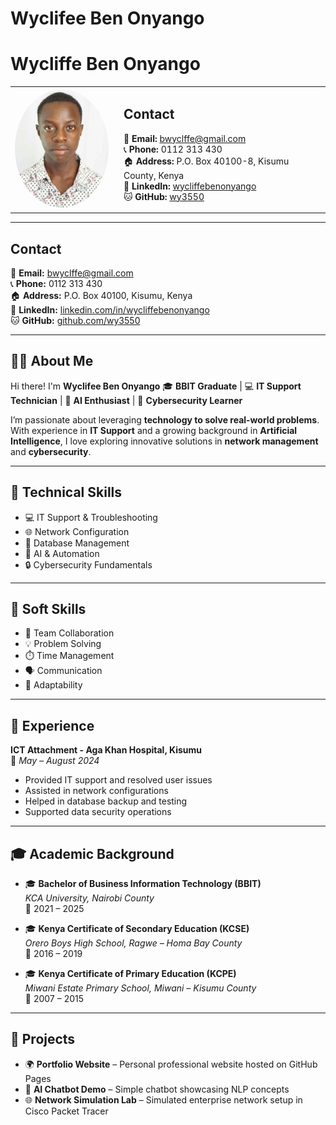 # Wyclifee Ben Onyango

# Wycliffe Ben Onyango

<table>
<tr>
<td width="160">
<img src="profile.jpg" alt="Ben Wycliffe Onyango" width="150" style="border-radius: 50%;">
</td>
<td>

<h2>Contact</h2>

📧 <strong>Email:</strong> bwyclffe@gmail.com  
📞 <strong>Phone:</strong> 0112 313 430  
🏠 <strong>Address:</strong> P.O. Box 40100-8, Kisumu County, Kenya  
💼 <strong>LinkedIn:</strong> <a href="https://www.linkedin.com/in/wycliffebenonyango">wycliffebenonyango</a>  
🐱 <strong>GitHub:</strong> <a href="https://github.com/wy3550">wy3550</a>  

</td>
</tr>
</table>

---


<td style="vertical-align: top; padding-left: 25px;">
  <h2>Contact</h2>

  📧 **Email:** [bwyclffe@gmail.com](mailto:bwyclffe@gmail.com)  
  📞 **Phone:** 0112 313 430  
  🏠 **Address:** P.O. Box 40100, Kisumu, Kenya  
  💼 **LinkedIn:** [linkedin.com/in/wycliffebenonyango](https://www.linkedin.com/in/wycliffebenonyango)  
  🐱 **GitHub:** [github.com/wy3550](https://github.com/wy3550)
</td>
</tr>
</table>

---

## 👨‍💻 About Me
Hi there! I'm **Wyclifee Ben Onyango** 🎓 **BBIT Graduate** | 💻 **IT Support Technician** | 🤖 **AI Enthusiast** | 🔐 **Cybersecurity Learner**  

I’m passionate about leveraging **technology to solve real-world problems**. With experience in **IT Support** and a growing background in **Artificial Intelligence**, I love exploring innovative solutions in **network management** and **cybersecurity**.

---

## 🧠 Technical Skills
- 💻 IT Support & Troubleshooting  
- 🌐 Network Configuration  
- 📂 Database Management  
- 🤖 AI & Automation  
- 🔒 Cybersecurity Fundamentals  

---

## 💬 Soft Skills
- 🤝 Team Collaboration  
- 💡 Problem Solving  
- ⏱️ Time Management  
- 🗣️ Communication  
- 🌱 Adaptability  

---

## 💼 Experience
**ICT Attachment - Aga Khan Hospital, Kisumu**  
📅 *May – August 2024*  
- Provided IT support and resolved user issues  
- Assisted in network configurations  
- Helped in database backup and testing  
- Supported data security operations  

---

## 🎓 Academic Background
- 🎓 **Bachelor of Business Information Technology (BBIT)**  
  *KCA University, Nairobi County*  
  📅 2021 – 2025  

- 🎓 **Kenya Certificate of Secondary Education (KCSE)**  
  *Orero Boys High School, Ragwe – Homa Bay County*  
  📅 2016 – 2019  

- 🎓 **Kenya Certificate of Primary Education (KCPE)**  
  *Miwani Estate Primary School, Miwani – Kisumu County*  
  📅 2007 – 2015  

---

## 🚀 Projects
- 🌍 **Portfolio Website** – Personal professional website hosted on GitHub Pages  
- 🤖 **AI Chatbot Demo** – Simple chatbot showcasing NLP concepts  
- 🌐 **Network Simulation Lab** – Simulated enterprise network setup in Cisco Packet Tracer
